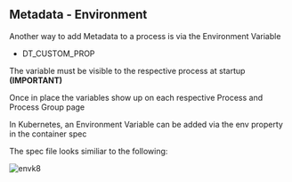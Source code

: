 ## Metadata - Environment

Another way to add Metadata to a process is via the Environment Variable

- DT\_CUSTOM\_PROP​

The variable must be visible to the respective process at startup **(IMPORTANT)​**

Once in place the variables show up on each respective Process and Process Group page​

In Kubernetes, an Environment Variable can be added via the env property in the container spec​

The spec file looks similiar to the following:

![envk8](../../assets/images/envk8s.png)
